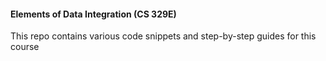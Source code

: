 #### Elements of Data Integration (CS 329E)
This repo contains various code snippets and step-by-step guides for this course
